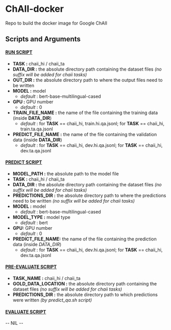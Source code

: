# ChAII-docker
Repo to build the docker image for Google ChAII

## Scripts and Arguments
#### [RUN SCRIPT](/run.sh)
- **TASK :** chaii_hi / chaii_ta
- **DATA_DIR :** the absolute directory path containing the dataset files *(no suffix will be added for chaii tasks)*
- **OUT_DIR :** the absolute directory path to where the output files need to be written
- **MODEL :** model
    - *default* : bert-base-multilingual-cased
- **GPU :** GPU number
    - *default* : 0
- **TRAIN_FILE_NAME :** the name of the file containing the training data (inside **DATA_DIR**)
    - *default* : for **TASK** == chaii_hi, train.hi.qa.jsonl;  for **TASK** == chaii_hi, train.ta.qa.jsonl
- **PREDICT_FILE_NAME :** the name of the file containing the validation data (inside **DATA_DIR**)
    - *default* : for **TASK** == chaii_hi, dev.hi.qa.jsonl;  for **TASK** == chaii_hi, dev.ta.qa.jsonl

#### [PREDICT SCRIPT](/predict.sh)
- **MODEL_PATH :** the absolute path to the model file
- **TASK :** chaii_hi / chaii_ta
- **DATA_DIR :** the absolute directory path containing the dataset files *(no suffix will be added for chaii tasks)*
- **PREDICTIONS_DIR :** the absolute directory path to where the predictions need to be written *(no suffix will be added for chaii tasks)*
- **MODEL :** model
    - *default* : bert-base-multilingual-cased
- **MODEL_TYPE :** model type
    - *default* : bert
- **GPU:** GPU number
    - *default* : 0
- **PREDICT_FILE_NAME:** the name of the file containing the prediction data (inside *DATA_DIR*)
    - *default* : for **TASK** == chaii_hi, dev.hi.qa.jsonl;  for **TASK** == chaii_hi, dev.ta.qa.jsonl

#### [PRE-EVALUATE SCRIPT](/pre_evaluate.sh)
- **TASK_NAME :** chaii_hi / chaii_ta
- **GOLD_DATA_LOCATION :** the absolute directory path containing the dataset files *(no suffix will be added for chaii tasks)*
- **PREDICTIONS_DIR :** the absolute directory path to which predictions were written *(by predict_qa.sh script)*

#### [EVALUATE SCRIPT](/evaluate.sh)
-- NIL --